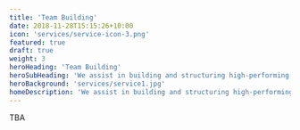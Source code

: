 ```yaml
---
title: 'Team Building'
date: 2018-11-28T15:15:26+10:00
icon: 'services/service-icon-3.png'
featured: true
draft: true
weight: 3
heroHeading: 'Team Building'
heroSubHeading: 'We assist in building and structuring high-performing data and AI teams. Drawing from our extensive experience leading such teams, we help you recruit key talent, define roles, and establish effective workflows.'
heroBackground: 'services/service1.jpg'
homeDescription: 'We assist in building and structuring high-performing data and AI teams. Drawing from our extensive experience leading such teams, we help you recruit key talent, define roles, and establish effective workflows.'
---
```

TBA